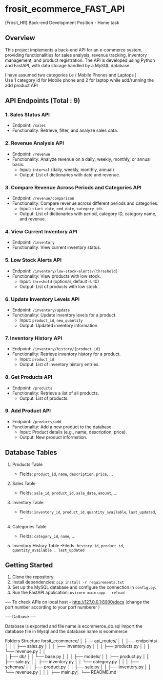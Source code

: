 # frosit_ecommerce_FAST_API

[Frosit_HR] Back-end Development Position - Home task
## Overview

This project implements a back-end API for an e-commerce system, providing functionalities for sales analysis, revenue tracking, inventory management, and product registration. The API is developed using Python and FastAPI, with data storage handled by a MySQL database.

I have assumed two categories i.e ( Mobile Phones and Laptops )  
Use 1 category id for Mobile phone and 2 for laptop while add/running the add product API

## API Endpoints   (Total : 9)

### 1. Sales Status API

- Endpoint: `/sales`
- Functionality: Retrieve, filter, and analyze sales data.

### 2. Revenue Analysis API

- Endpoint: `/revenue`
- Functionality: Analyze revenue on a daily, weekly, monthly, or annual basis.
  - Input: `interval` (daily, weekly, monthly, annual)
  - Output: List of dictionaries with date and revenue.

### 3. Compare Revenue Across Periods and Categories API

- Endpoint: `/revenue/comparison`
- Functionality: Compare revenue across different periods and categories.
  - Input: `start_date`, `end_date`, `category_ids`
  - Output: List of dictionaries with period, category ID, category name, and revenue.

### 4. View Current Inventory API

- Endpoint: `/inventory`
- Functionality: View current inventory status.

### 5. Low Stock Alerts API

- Endpoint: `/inventory/low-stock-alerts/{thrashold}`
- Functionality: View products with low stock.
  - Input: `threshold` (optional, default is 10)
  - Output: List of products with low stock.

### 6. Update Inventory Levels API

- Endpoint: `/inventory/update`
- Functionality: Update inventory levels for a product.
  - Input: `product_id`, `new_quantity`
  - Output: Updated inventory information.

### 7. Inventory History API

- Endpoint: `/inventory/history/{product_id}`
- Functionality: Retrieve inventory history for a product.
  - Input: `product_id`
  - Output: List of inventory history entries.

### 8. Get Products API

- Endpoint: `/products`
- Functionality: Retrieve a list of all products.
  - Output: List of products.

### 9. Add Product API

- Endpoint: `/products/add`
- Functionality: Add a new product to the database.
  - Input: Product details (e.g., name, description, price).
  - Output: New product information.

## Database Tables

1. Products Table
   - Fields: `product_id`, `name`, `description`, `price`, ...

2. Sales Table
   - Fields: `sale_id`, `product_id`, `sale_date`, `amount`, ...

3. Inventory Table
   - Fields: `inventory_id`, `product_id`, `quantity_available`, `last_updated`, ...

4. Categories Table
   - Fields: `category_id`, `name`, ...
5.  Inventory History Table 
    -Fileds: `history_id`, `product_id`, `quantity_available , last_updated`

## Getting Started

1. Clone the repository.
2. Install dependencies: `pip install -r requirements.txt`
3. Set up the MySQL database and configure the connection in `config.py`.
4. Run the FastAPI application: `uvicorn main:app --reload`

--- To check APIs on local host – 
http://127.0.0.1:8000/docs         (change the port number according to your port numberer )


---  Datbase ---

Database is exported and file name is ecommerce_db.sql 
Import the database file in Mysql and the database name is ecommerce


Folders Structure
 forsit_ecommerce/
│   ├── api_routes/
│   │   ├── endpoints/
│   │   │   ├── sales.py
│   │   │   ├── inventory.py
│   │   │   ├── products.py
│   │   │   └── revenue.py
│   │   
│   ├── db/
│   │   └── base.py
│   │
│   ├── models/
│   │   ├── product.py
│   │   ├── sale.py
│   │   ├── inventory.py
│   │   └── category.py
│   │
│   ├── schemas/
│   │   ├── product.py
│   │   ├── sale.py
│   │   ├── inventory.py
│   │   └── revenue.py
│   │
│   ├── main.py│
└── README.md
